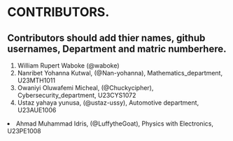 # CONTRIBUTORS.
## Contributors should add thier names, github usernames, Department and matric numberhere.
<ol>
<li>William Rupert Waboke (@waboke)
<li>Nanribet Yohanna Kutwal, (@Nan-yohanna), Mathematics_department, U23MTH1011</li>
<li>Owaniyi Oluwafemi Micheal, (@Chuckycipher), Cybersecurity_department, U23CYS1072</li>
<li>Ustaz yahaya yunusa, (@ustaz-ussy), Automotive department, U23AUE1006</li>
  
</ol>
<li>Ahmad Muhammad Idris, (@LuffytheGoat), Physics with Electronics, U23PE1008</li>
